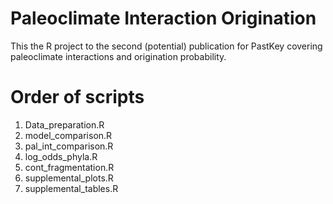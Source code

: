 # Paleoclimate Interaction Origination

This the R project to the second (potential) publication for PastKey covering paleoclimate interactions and origination probability.  
  
# Order of scripts  
  
1. Data_preparation.R  
2. model_comparison.R  
3. pal_int_comparison.R  
4. log_odds_phyla.R  
5. cont_fragmentation.R
5. supplemental_plots.R  
6. supplemental_tables.R  
